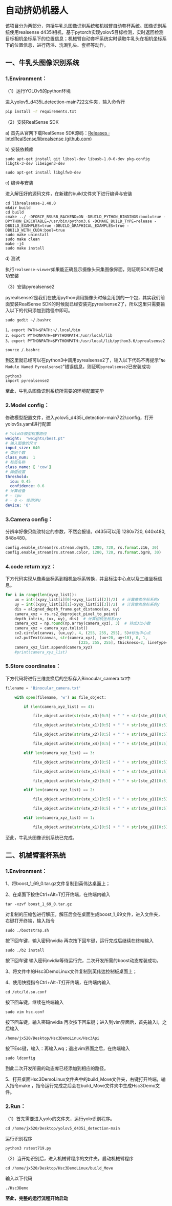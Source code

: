 # 自动挤奶机器人
该项目分为两部分，包括牛乳头图像识别系统和机械臂自动套杯系统。图像识别系统使用realsense d435i相机，基于pytorch实现yolov5目标检测，实时返回检测目标相机坐标系下的位置信息；机械臂自动套杯系统实时读取牛乳头在相机坐标系下的位置信息，进行药浴、洗涮乳头、套杯等动作。

## **一、牛乳头图像识别系统**

### 1.Environment：

（1）运行YOLOv5的python环境

进入yolov5_d435i_detection-main722文件夹，输入命令行

```bash
pip install -r requirements.txt
```

（2）安装RealSense SDK

a)  首先从官网下载RealSense SDK源码：[Releases · IntelRealSense/librealsense (github.com)](https://github.com/IntelRealSense/librealsense/releases/)

b)  安装依赖库

```
sudo apt-get install git libssl-dev libusb-1.0-0-dev pkg-config libgtk-3-dev libeigen3-dev 

sudo apt-get install libglfw3-dev
```

c)  编译与安装

进入解压好的源码文件，在新建的build文件夹下进行编译与安装

```
cd librealsense-2.48.0
mkdir build
cd build
cmake ../ -DFORCE_RSUSB_BACKEND=ON -DBUILD_PYTHON_BINDINGS:bool=true -DPYTHON_EXECUTABLE=/usr/bin/python3.6 -DCMAKE_BUILD_TYPE=release -DBUILD_EXAMPLES=true -DBUILD_GRAPHICAL_EXAMPLES=true -DBUILD_WITH_CUDA:bool=true
sudo make uninstall
sudo make clean
make -j4
sudo make install
```

d)  测试

执行`realsense-viewer`如果能正确显示摄像头采集图像界面，则证明SDK库已成功安装

（3）安装pyrealsense2

pyrealsense2是我们在使用python调用摄像头时候会用到的一个包，其实我们前面安装RealSense SDK的时候就已经安装完pyrealsense2了，所以这里只需要输入以下的代码添加到路径中即可。

```
sudo gedit ~/.bashrc

1、export PATH=$PATH:~/.local/bin
2、export PYTHONPATH=$PYTHONPATH:/usr/local/lib
3、export PYTHONPATH=$PYTHONPATH:/usr/local/lib/python3.6/pyrealsense2

source /.bashrc
```

到这里就已经可以在python3中调用pyrealsense2了，输入以下代码不再提示"`No Mudule Named Pyrealsense2`"错误信息，则证明`pyrealsense2`已安装成功

```
python3
import pyrealsense2
```

至此，牛乳头图像识别系统所需要的环境配置完毕

### 2.Model config：

修改模型配置文件，进入yolov5_d435i_detection-main722\config，打开yolov5s.yaml进行配置

```yaml
# YoloV5模型权重路径
weight:  "weights/best.pt"
# 输入图像的尺寸
input_size: 640
# 类别个数
class_num:  1
# 标签名称
class_name: [ 'cow']
# 阈值设置
threshold:
  iou: 0.45
  confidence: 0.6
# 计算设备
# - cpu
# - 0 <- 使用GPU
device: '0'
```

### 3.Camera config：

分辨率好像只能改特定的参数，不然会报错。d435i可以用 1280x720, 640x480, 848x480。

```python
config.enable_stream(rs.stream.depth, 1280, 720, rs.format.z16, 30)
config.enable_stream(rs.stream.color, 1280, 720, rs.format.bgr8, 30)
```
### 4.code return xyz：
下方代码实现从像素坐标系到相机坐标系转换，并且标注中心点以及三维坐标信息。
```python
for i in range(len(xyxy_list)):
    ux = int((xyxy_list[i][0]+xyxy_list[i][2])/2)  # 计算像素坐标系的x
    uy = int((xyxy_list[i][1]+xyxy_list[i][3])/2)  # 计算像素坐标系的y
    dis = aligned_depth_frame.get_distance(ux, uy)  
    camera_xyz = rs.rs2_deproject_pixel_to_point(
    depth_intrin, (ux, uy), dis)  # 计算相机坐标系xyz
    camera_xyz = np.round(np.array(camera_xyz), 3)  # 转成3位小数
    camera_xyz = camera_xyz.tolist()
    cv2.circle(canvas, (ux,uy), 4, (255, 255, 255), 5)#标出中心点
    cv2.putText(canvas, str(camera_xyz), (ux+20, uy+10), 0, 1,
                                [225, 255, 255], thickness=2, lineType=cv2.LINE_AA)#标出坐标
    camera_xyz_list.append(camera_xyz)
    #print(camera_xyz_list)
```
### 5.Store coordinates：

下方代码将进行三维变换后的坐标存入Binocular_camera.txt中

```python
filename = 'Binocular_camera.txt'

	with open(filename, 'w') as file_object:

    	if (len(camera_xyz_list) == 4):

	    	file_object.write(str(ste_x3)[0:5] + " " + str(ste_y3)[0:5] + " " + str(ste_z3)[0:5] +" " + "\n")

            file_object.write(str(ste_x1)[0:5] + " " + str(ste_y1)[0:5] + " " + str(ste_z1)[0:5] + " " +"\n")

            file_object.write(str(ste_x2)[0:5] + " " + str(ste_y2)[0:5] + " " + str(ste_z2)[0:5] + " " +"\n")

            file_object.write(str(ste_x4)[0:5] + " " + str(ste_y4)[0:5] + " " + str(ste_z4)[0:5] + " " +"\n")

        elif len(camera_xyz_list) == 3:

            file_object.write(str(ste_x3)[0:5] + " " + str(ste_y3)[0:5] + " " + str(ste_z3)[0:5] + " " +"\n")

            file_object.write(str(ste_x1)[0:5] + " " + str(ste_y1)[0:5] + " " + str(ste_z1)[0:5] + " " +"\n")

            file_object.write(str(ste_x2)[0:5] + " " + str(ste_y2)[0:5] + " " + str(ste_z2)[0:5] +" " + "\n")

        elif len(camera_xyz_list) == 2:

            file_object.write(str(ste_x1)[0:5] + " " + str(ste_y1)[0:5] + " " + str(ste_z1)[0:5] + " " +"\n")

            file_object.write(str(ste_x2)[0:5] + " " + str(ste_y2)[0:5] + " " + str(ste_z2)[0:5] +" " + "\n")

        elif len(camera_xyz_list) == 1:

            file_object.write(str(ste_x1)[0:5] + " " + str(ste_y1)[0:5] + " " + str(ste_z1)[0:5] + " " +"\n")
```

至此，牛乳头图像识别系统已完成。



## **二、机械臂套杯系统**

### 1.Environment：

1、将boost_1_69_0.tar.gz文件复制到英伟达桌面上；

2、在桌面下按住Ctrl+Alt+T打开终端，在终端内输入

```
tar -xzvf boost_1_69_0.tar.gz
```

对复制的压缩包进行解压。解压后会在桌面生成boost_1_69文件，进入文件夹，右键打开终端，输入指令

```
sudo ./bootstrap.sh
```

按下回车键，输入密码nvidia 再次按下回车键，运行完成后继续在终端输入

```
sudo ./b2 install
```

 按下回车键 输入密码nvidia等待运行完，二次开发所需的boost动态库装成功。

3、将文件中的Hsc3DemoLinux文件复制到英伟达控制板桌面上；

4、使用快捷指令Ctrl+Alt+T打开终端，在终端内输入

```
cd /etc/ld.so.conf 
```

按下回车键，继续在终端输入

```
sudo vim hsc.conf
```

 按下回车键，输入密码nvidia 再次按下回车键；进入到vim界面后，首先输入i，之后输入

```
/home/jx520/Desktop/Hsc3DemoLinux/Hsc3Api
```

按下Esc键，输入：再输入wq；退出vim界面之后，在终端输入

```
sudo ldconfig
```

到此二次开发所需的动态库已经添加到相应的路径。

5、打开桌面Hsc3DemoLinux文件夹中的build_Move文件夹，右键打开终端，输入指令make ，指令运行完成之后会在build_Move文件夹中生成Hsc3Demo文件。

### 2.Run：

（1）首先需要进入yolo的文件夹，运行yolo识别程序。

```
cd /home/jx520/Desktop/yolov5_d435i_detection-main
```

运行识别程序

```
python3 rstest719.py
```

（2）当开始识别后，进入机械臂程序的文件夹，启动机械臂程序

```
cd /home/jx520/Desktop/Hsc3DemoLinux/build_Move
```

输入以下代码

```
./Hsc3Demo
```

**至此，完整的运行流程开始启动**
